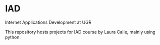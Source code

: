 # IAD
Internet Applications Development at UGR

This repository hosts projects for IAD course by Laura Calle, mainly using python.
